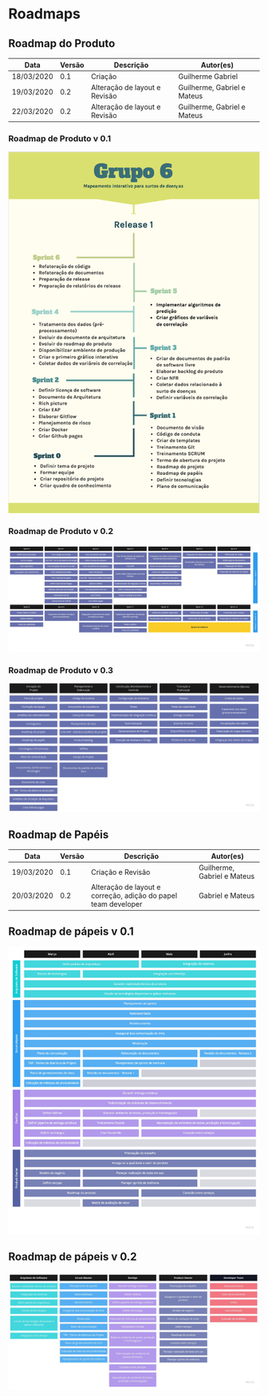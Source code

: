 # Roadmaps

## Roadmap do Produto

| **Data**   | **Versão** | **Descrição**               | **Autor(es)**  |
| ---------- | ---------- | --------------------------- | -------------- |
| 18/03/2020 | 0.1        | Criação                     | Guilherme Gabriel   |
| 19/03/2020 | 0.2        | Alteração de layout e Revisão                  |  Guilherme, Gabriel e Mateus  |
| 22/03/2020 | 0.2        | Alteração de layout e Revisão  |  Guilherme, Gabriel e Mateus  |

### Roadmap de Produto v 0.1

![RmP0.1](Produto/Product_Roadmap_v0.png)

### Roadmap de Produto v 0.2

![RmP0.1](Produto/Product_Roadmap_v1.jpg)

### Roadmap de Produto v 0.3

![RmP0.1](Produto/Product_Roadmap_v2.jpg)

## Roadmap de Papéis

| **Data**   | **Versão** | **Descrição**               | **Autor(es)**  |
| ---------- | ---------- | --------------------------- | -------------- |
| 19/03/2020 | 0.1        | Criação e Revisão                  |  Guilherme, Gabriel e Mateus  |
| 20/03/2020 | 0.2        | Alteração de layout e correção, adição do papel team developer                  |  Gabriel e Mateus  |

## Roadmap de pápeis v 0.1

![RmP0.1](Papeis/Roles_Roadmap_v1.jpg)

## Roadmap de pápeis v 0.2

![RmP0.1](Papeis/Roles_Roadmap_v2.jpg)